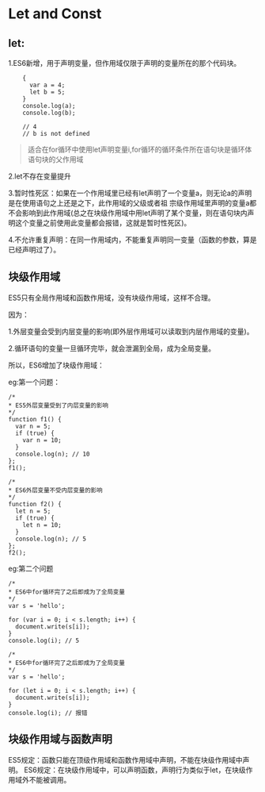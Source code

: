 # Let and Const

## let:
1.ES6新增，用于声明变量，但作用域仅限于声明的变量所在的那个代码块。
```
    {
      var a = 4;
      let b = 5;
    }
    console.log(a);
    console.log(b);
    
    // 4
    // b is not defined
```
> 适合在for循环中使用let声明变量i,for循环的循环条件所在语句块是循环体语句块的父作用域

2.let不存在变量提升

3.暂时性死区：如果在一个作用域里已经有let声明了一个变量a，则无论a的声明是在使用语句之上还是之下，此作用域的父级或者祖
宗级作用域里声明的变量a都不会影响到此作用域(总之在块级作用域中用let声明了某个变量，则在语句块内声明这个变量之前使用此变量都会报错，这就是暂时性死区)。

4.不允许重复声明：在同一作用域内，不能重复声明同一变量（函数的参数，算是已经声明过了）。

## 块级作用域
ES5只有全局作用域和函数作用域，没有块级作用域，这样不合理。

因为：

1.外层变量会受到内层变量的影响(即外层作用域可以读取到内层作用域的变量)。

2.循环语句的变量一旦循环完毕，就会泄漏到全局，成为全局变量。

所以，ES6增加了块级作用域：

eg:第一个问题：
```angular2html
/*
* ES5外层变量受到了内层变量的影响
*/ 
function f1() {
  var n = 5;
  if (true) {
    var n = 10;
  }
  console.log(n); // 10
};
f1();

/*
* ES6外层变量不受内层变量的影响
*/ 
function f2() {
  let n = 5;
  if (true) {
    let n = 10;
  }
  console.log(n); // 5
};
f2();

```

eg:第二个问题
```angular2html
/*
* ES6中for循环完了之后即成为了全局变量
*/ 
var s = 'hello';

for (var i = 0; i < s.length; i++) {
  document.write(s[i]);
}
console.log(i); // 5

/*
* ES6中for循环完了之后即成为了全局变量
*/ 
var s = 'hello';

for (let i = 0; i < s.length; i++) {
  document.write(s[i]);
}
console.log(i); // 报错
```


## 块级作用域与函数声明
ES5规定：函数只能在顶级作用域和函数作用域中声明，不能在块级作用域中声明。
ES6规定：在块级作用域中，可以声明函数，声明行为类似于let，在块级作用域外不能被调用。






